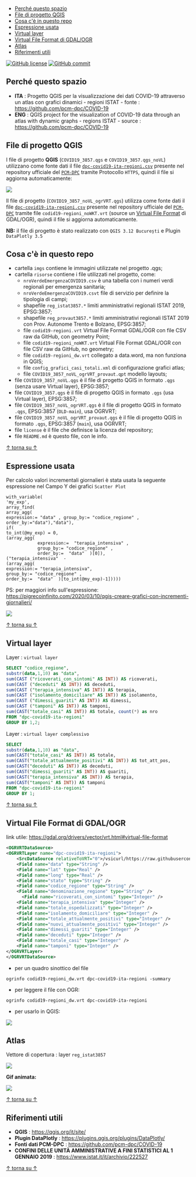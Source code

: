 <!-- TOC -->

- [Perché questo spazio](#perch%c3%a9-questo-spazio)
- [File di progetto QGIS](#file-di-progetto-qgis)
- [Cosa c'è in questo repo](#cosa-c%c3%a8-in-questo-repo)
- [Espressione usata](#espressione-usata)
- [Virtual layer](#virtual-layer)
- [Virtual File Format di GDAL/OGR](#virtual-file-format-di-gdalogr)
- [Atlas](#atlas)
- [Riferimenti utili](#riferimenti-utili)

<!-- /TOC -->

[![GitHub license](https://img.shields.io/badge/License-Creative%20Commons%20Attribution%204.0%20International-blue)](https://github.com/pigreco/COVID-19_ITA/blob/master/license)
[![GitHub commit](https://img.shields.io/github/last-commit/pcm-dpc/COVID-19)](https://github.com/pigreco/COVID-19_ITA/commits/master)

## Perché questo spazio

- **ITA** : Progetto QGIS per la visualizzazione dei dati COVID-19 attraverso un atlas con grafici dinamici - regioni ISTAT - fonte : https://github.com/pcm-dpc/COVID-19
- **ENG** : QGIS project for the visualization of COVID-19 data through an atlas with dynamic graphs - regions ISTAT - source : https://github.com/pcm-dpc/COVID-19

## File di progetto QGIS

I file di progetto **QGIS** (`COVID19_3857.qgs` e `COVID19_3857.qgs_noVL`) utilizzano come fonte dati il file [`dpc-covid19-ita-regioni.csv`](https://raw.githubusercontent.com/pcm-dpc/COVID-19/master/dati-regioni/dpc-covid19-ita-regioni.csv) presente nel repository ufficiale del [`PCM-DPC`](https://github.com/pcm-dpc/COVID-19) tramite Protocollo `HTTPS`, quindi il file si aggiorna automaticamente:

![](imgs/https.png)

Il file di progetto (`COVID19_3857_noVL_ogrVRT.qgs`) utilizza come fonte dati il file [`dpc-covid19-ita-regioni.csv`](https://raw.githubusercontent.com/pcm-dpc/COVID-19/master/dati-regioni/dpc-covid19-ita-regioni.csv) presente nel repository ufficiale del [`PCM-DPC`](https://github.com/pcm-dpc/COVID-19) tramite file `codid19-regioni_noWKT.vrt` (source un [Virtual File Format](https://gdal.org/drivers/vector/vrt.html#virtual-file-format) di GDAL/OGR), quindi il file si aggiorna automaticamente.

**NB:** il file di progetto è stato realizzato con `QGIS 3.12 București` e Plugin `DataPlotly 3.5`

## Cosa c'è in questo repo

- cartella `imgs` contiene le immagini utilizzate nel progetto .qgs;
- cartella `risorse` contiene i file utilizzati nel progetto, come:
  - `nroVerdeEmergenzaCOVID19.csv` è una tabella con i numeri verdi regionali per emergenza sanitaria;
  - `nroVerdeEmergenzaCOVID19.csvt` file di servizio per definire la tipologia di campi;
  - shapefile `reg_istat3857.*` limiti amministrativi regionali ISTAT 2019, EPSG:3857;
  - shapefile `reg_provaut3857.*` limiti amministrativi regionali ISTAT 2019 con Prov. Autonome Trento e Bolzano, EPSG:3857;
  - file `codid19-regioni.vrt` Virtual File Format GDAL/OGR con file CSV raw da GitHub, con geometry Point;
  - file `codid19-regioni_noWKT.vrt` Virtual File Format GDAL/OGR con file CSV raw da GitHub, no geometry;
  - file `codid19-regioni_dw.vrt` collegato a data.word, ma non funziona in QGIS;
  - file `config_grafici_casi_totali.xml` di configurazione grafici atlas;
  - file `COVID19_3857_noVL_ogrVRT_provaut.qpt` modello layouts;
- file `COVID19_3857_noVL.qgs` è il file di progetto QGIS in formato `.qgs` (senza usare Virtual layer), EPSG:3857;
- file `COVID19_3857.qgs` è il file di progetto QGIS in formato `.qgs` (usa Virtual layer), EPSG:3857;
- file `COVID19_3857_noVL_ogrVRT.qgs` è il file di progetto QGIS in formato `.qgs`, EPSG:3857 (`OLD-main`), usa OGRVRT;
- file `COVID19_3857_noVL_ogrVRT_provaut.qgs` è il file di progetto QGIS in formato `.qgs`, EPSG:3857 (`main`), usa OGRVRT;
- file `license` è il file che definisce la licenza del repository;
- file `README.md` è questo file, con le info.

[↑ torna su ↑](#perch%c3%a9-questo-spazio)

## Espressione usata

Per calcolo valori incrementali giornalieri è stata usata la seguente espressione nel Campo Y dei grafici `Scatter Plot`

```
with_variable(
'my_exp', 
array_find(  
array_agg( 
expression:= "data" , group_by:= "codice_regione" ,
order_by:="data"),"data"),
if( 
to_int(@my_exp) = 0, 
(array_agg( 
            expression:=  "terapia_intensiva" , 
            group_by:= "codice_regione" ,
            order_by:=  "data"  )[0]),
("terapia_intensiva"  -
(array_agg( 
expression:= "terapia_intensiva", 
group_by:= "codice_regione" ,
order_by:=  "data"  )[to_int(@my_exp)-1]))))
```

PS: per maggiori info sull'espressione: <https://pigrecoinfinito.com/2020/03/10/qgis-creare-grafici-con-incrementi-giornalieri/>

![](https://pigrecoinfinito.files.wordpress.com/2020/03/image-25.png)

[↑ torna su ↑](#perch%c3%a9-questo-spazio)

## Virtual layer

Layer : `virtual layer`

```sql
SELECT "codice_regione",
substr(data,1,10) as "data", 
sum(CAST ("ricoverati_con_sintomi" AS INT)) AS ricoverati,
sum(CAST ("deceduti" AS INT)) AS deceduti,
sum(CAST ("terapia_intensiva" AS INT)) AS terapia,
sum(CAST ("isolamento_domiciliare" AS INT)) AS isolamento,
sum(CAST ("dimessi_guariti" AS INT)) AS dimessi,
sum(CAST ("tamponi" AS INT)) AS tamponi,
sum(CAST("totale_casi" AS INT)) AS totale, count(*) as nro
FROM "dpc-covid19-ita-regioni"
GROUP BY 1,2;
```

Layer : `virtual layer complessivo`

```sql
SELECT 
substr(data,1,10) as "data", 
sum(CAST("totale_casi" AS INT)) AS totale,
sum(CAST("totale_attualmente_positivi" AS INT)) AS tot_att_pos,
sum(CAST("deceduti" AS INT)) AS deceduti,
sum(CAST("dimessi_guariti" AS INT)) AS guariti,
sum(CAST("terapia_intensiva" AS INT)) AS terapia,
sum(CAST("tamponi" AS INT)) AS tamponi
FROM "dpc-covid19-ita-regioni"
GROUP BY 1;
```

[↑ torna su ↑](#perch%c3%a9-questo-spazio)

## Virtual File Format di GDAL/OGR

link utile: <https://gdal.org/drivers/vector/vrt.html#virtual-file-format>

```xml
<OGRVRTDataSource>
<OGRVRTLayer name="dpc-covid19-ita-regioni">
    <SrcDataSource relativeToVRT="0">/vsicurl/https://raw.githubusercontent.com/pcm-dpc/COVID-19/master/dati-regioni/dpc-covid19-ita-regioni.csv</SrcDataSource>
    <Field name="data" type="String" />
    <Field name="lat" type="Real" />
    <Field name="long" type="Real" />
    <Field name="stato" type="String" />
    <Field name="codice_regione" type="String" />
    <Field name="denominazione_regione" type="String" />
	  <Field name="ricoverati_con_sintomi" type="Integer" />
    <Field name="terapia_intensiva" type="Integer" />
    <Field name="totale_ospedalizzati" type="Integer" />
    <Field name="isolamento_domiciliare" type="Integer" />
    <Field name="totale_attualmente_positivi" type="Integer" />
    <Field name="nuovi_attualmente_positivi" type="Integer" />
    <Field name="dimessi_guariti" type="Integer" />
    <Field name="deceduti" type="Integer" />
    <Field name="totale_casi" type="Integer" />
    <Field name="tamponi" type="Integer" />
</OGRVRTLayer>
</OGRVRTDataSource>
```

- per un quadro sinottico del file

```
ogrinfo codid19-regioni_dw.vrt dpc-covid19-ita-regioni -summary
```

- per leggere il file con OGR:

```
ogrinfo codid19-regioni_dw.vrt dpc-covid19-ita-regioni
```

- per usarlo in QGIS:

![](imgs/https_vrt.png)

## Atlas

Vettore di copertura : layer `reg_istat3857`

![](imgs/atlas_vl_01.png)

**Gif animata:**

![](./imgs/covid12_atlas.gif)

[↑ torna su ↑](#perch%c3%a9-questo-spazio)

## Riferimenti utili

- **QGIS** : <https://qgis.org/it/site/>
- **Plugin DataPlotly** : <https://plugins.qgis.org/plugins/DataPlotly/>
- **Fonti dati PCM-DPC** : <https://github.com/pcm-dpc/COVID-19>
- **CONFINI DELLE UNITÀ AMMINISTRATIVE A FINI STATISTICI AL 1 GENNAIO 2019** : <https://www.istat.it/it/archivio/222527>

[↑ torna su ↑](#perch%c3%a9-questo-spazio)
